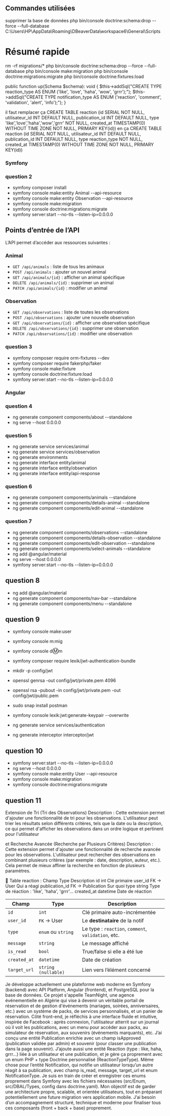 
## Commandes utilisées
supprimer la base de données php bin/console doctrine:schema:drop --force --full-database
C:\Users\HP\AppData\Roaming\DBeaverData\workspace6\General\Scripts
# Résumé rapide 
rm -rf migrations/*
php bin/console doctrine:schema:drop --force --full-database
php bin/console make:migration
php bin/console doctrine:migrations:migrate
php bin/console doctrine:fixtures:load

public function up(Schema $schema): void
{
$this->addSql("CREATE TYPE reaction_type AS ENUM ('like', 'love', 'haha', 'wow', 'grrr');");
$this->addSql("CREATE TYPE notification_type AS ENUM ('reaction', 'comment', 'validation', 'alert', 'info');");
}

il faut remplacer ça CREATE TABLE reaction (id SERIAL NOT NULL, utilisateur_id INT DEFAULT NULL, publication_id INT DEFAULT NULL, type 'like','love','haha','wow','grrr' NOT NULL, created_at TIMESTAMP(0) WITHOUT TIME ZONE NOT NULL, PRIMARY KEY(id))
 en ça  CREATE TABLE reaction (id SERIAL NOT NULL, utilisateur_id INT DEFAULT NULL, publication_id INT DEFAULT NULL, type reaction_type NOT NULL, created_at TIMESTAMP(0) WITHOUT TIME ZONE NOT NULL, PRIMARY KEY(id))

### Symfony
### question 2
- symfony composer install
- symfony console make:entity Animal --api-resource
- symfony console make:entity Observation --api-resource
- symfony console make:migration
- symfony console doctrine:migrations:migrate
- symfony server:start --no-tls --listen-ip=0.0.0.0

## Points d’entrée de l’API

L’API permet d’accéder aux ressources suivantes :

### Animal

- `GET /api/animals` : liste de tous les animaux    
- `POST /api/animals` : ajouter un nouvel animal
- `GET /api/animals/{id}` : afficher un animal spécifique
- `DELETE /api/animals/{id}` : supprimer un animal
- `PATCH /api/animals/{id}` : modifier un animal

### Observation

- `GET /api/observations` : liste de toutes les observations
- `POST /api/observations` : ajouter une nouvelle observation
- `GET /api/observations/{id}` : afficher une observation spécifique
- `DELETE /api/observations/{id}` : supprimer une observation
- `PATCH /api/observations/{id}` : modifier une observation



### question 3
- symfony composer require orm-fixtures --dev
- symfony composer require fakerphp/faker
- symfony console make:fixture
- symfony console doctrine:fixture:load
- symfony server:start --no-tls --listen-ip=0.0.0.0

### Angular

### question 4
- ng generate component components/about --standalone
- ng serve --host 0.0.0.0

### question 5
- ng generate service services/animal
- ng generate service services/observation
- ng generate environments
- ng generate interface entity/animal
- ng generate interface entity/observation
- ng generate interface entity/api-response


### question 6
- ng generate component components/animals --standalone
- ng generate component components/details-animal --standalone
- ng generate component components/edit-animal --standalone


### question 7
- ng generate component components/observations --standalone
- ng generate component components/details-observation --standalone
- ng generate component components/edit-observation --standalone
- ng generate component components/select-animals --standalone
- ng add @angular/material
- ng serve --host 0.0.0.0
- symfony server:start --no-tls --listen-ip=0.0.0.0

## question 8
- ng add @angular/material
- ng generate component components/nav-bar --standalone
- ng generate component components/menu --standalone

## question 9
- symfony console make:user
- symfony console m:mig
- symfony console d:m:m
- symfony composer require lexik/jwt-authentication-bundle
- mkdir -p config/jwt 
- openssl genrsa -out config/jwt/private.pem 4096
- openssl rsa -pubout -in config/jwt/private.pem -out config/jwt/public.pem

- sudo snap install postman
- symfony console lexik:jwt:generate-keypair --overwrite
- ng generate service services/authentication
- ng generate interceptor interceptor/jwt

## question 10
- symfony server:start --no-tls --listen-ip=0.0.0.0
- ng serve --host 0.0.0.0
- symfony console make:entity User --api-resource
- symfony console make:migration
- symfony console doctrine:migrations:migrate

## question 11
Extension de Tri (Tri des Observations)
Description : Cette extension permet d'ajouter une fonctionnalité de tri pour les observations.
L'utilisateur peut trier les résultats selon différents critères, tels que la date ou la description,
ce qui permet d'afficher les observations dans un ordre logique et pertinent pour l'utilisateur


et Recherche Avancée (Recherche par Plusieurs Critères)
Description : Cette extension permet d'ajouter une fonctionnalité de recherche avancée pour les observations.
L'utilisateur peut rechercher des observations en combinant plusieurs critères (par exemple : date, description, auteur, etc.).
Cela permet de mieux affiner la recherche en fonction de plusieurs paramètres.




🔧 Table reaction :
Champ	Type	Description
id	int	Clé primaire
user_id	FK → User	Qui a réagi
publication_id	FK → Publication	Sur quoi
type	string	Type de réaction : 'like', 'haha', 'grrr'...
created_at	datetime	Date de réaction


| Champ        | Type                | Description                                         |
| ------------ | ------------------- | --------------------------------------------------- |
| `id`         | `int`               | Clé primaire auto-incrémentée                       |
| `user_id`    | `FK` → User         | Le **destinataire** de la notif                     |
| `type`       | `enum` ou `string`  | Le type : `reaction`, `comment`, `validation`, etc. |
| `message`    | `string`            | Le message affiché                                  |
| `is_read`    | `bool`              | True/false si elle a été lue                        |
| `created_at` | `datetime`          | Date de création                                    |
| `target_url` | `string (nullable)` | Lien vers l’élément concerné                        |



Je développe actuellement une plateforme web moderne en Symfony (backend) avec API Platform, Angular (frontend), 
et PostgreSQL pour la base de données. Ce projet s'appelle TeamNight, une agence événementielle en Algérie qui vise
à devenir un véritable portail de réservation et de gestion d'événements (mariages, soirées, anniversaires, etc.) 
avec un système de packs, de services personnalisés, et un panier de réservation. Côté front-end, je réfléchis à 
une interface fluide et intuitive, inspirée de Facebook : après connexion, l'utilisateur atterrit sur un journal 
où il voit les publications, avec un menu pour accéder aux packs, au simulateur de réservation, aux souvenirs 
(événements marquants), etc. J’ai conçu une entité Publication enrichie avec un champ isApproved (publication validée par admin)
et souvenir (pour classer une publication dans la page souvenir). J’ajoute aussi une entité Reaction (type : like, haha, grrr...)
liée à un utilisateur et une publication, et je gère ça proprement avec un enum PHP + type Doctrine personnalisé 
(ReactionTypeType). Même chose pour l’entité Notification, qui notifie un utilisateur lorsqu’un autre réagit à sa 
publication, avec champ is_read, message, target_url et enum NotificationType. Je suis en train de créer et 
enregistrer ces enums proprement dans Symfony avec les fichiers nécessaires (src/Enum, src/DBAL/Types, config 
dans doctrine.yaml). Mon objectif est de garder une architecture propre, scalable, et orientée utilisateurs, 
tout en préparant potentiellement une future migration vers application mobile. J’ai besoin d’un accompagnement 
structuré, technique et moderne pour finaliser tous ces composants (front + back + base) proprement.